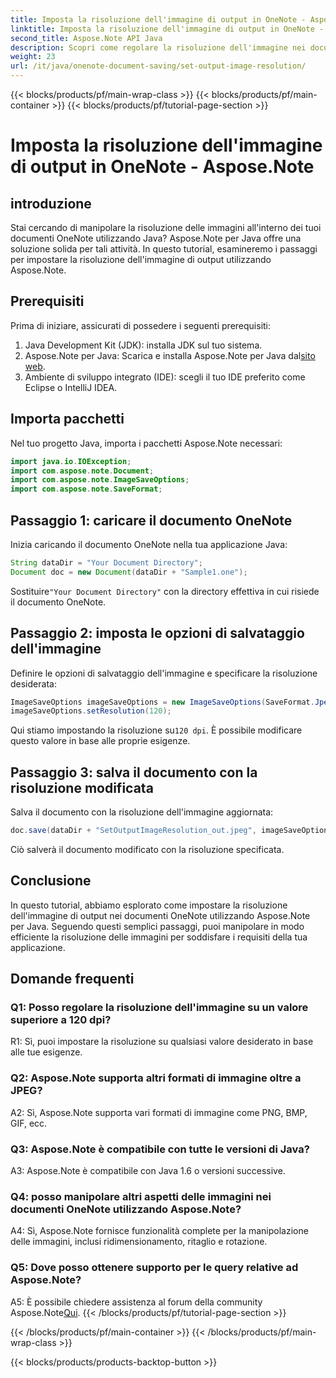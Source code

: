 ```yaml
---
title: Imposta la risoluzione dell'immagine di output in OneNote - Aspose.Note
linktitle: Imposta la risoluzione dell'immagine di output in OneNote - Aspose.Note
second_title: Aspose.Note API Java
description: Scopri come regolare la risoluzione dell'immagine nei documenti OneNote utilizzando Aspose.Note per Java. Segui la nostra guida passo passo per una facile implementazione
weight: 23
url: /it/java/onenote-document-saving/set-output-image-resolution/
---
```


{{< blocks/products/pf/main-wrap-class >}}
{{< blocks/products/pf/main-container >}}
{{< blocks/products/pf/tutorial-page-section >}}

# Imposta la risoluzione dell'immagine di output in OneNote - Aspose.Note

## introduzione

Stai cercando di manipolare la risoluzione delle immagini all'interno dei tuoi documenti OneNote utilizzando Java? Aspose.Note per Java offre una soluzione solida per tali attività. In questo tutorial, esamineremo i passaggi per impostare la risoluzione dell'immagine di output utilizzando Aspose.Note.

## Prerequisiti

Prima di iniziare, assicurati di possedere i seguenti prerequisiti:

1. Java Development Kit (JDK): installa JDK sul tuo sistema.
2. Aspose.Note per Java: Scarica e installa Aspose.Note per Java dal[sito web](https://releases.aspose.com/note/java/).
3. Ambiente di sviluppo integrato (IDE): scegli il tuo IDE preferito come Eclipse o IntelliJ IDEA.

## Importa pacchetti

Nel tuo progetto Java, importa i pacchetti Aspose.Note necessari:

```java
import java.io.IOException;
import com.aspose.note.Document;
import com.aspose.note.ImageSaveOptions;
import com.aspose.note.SaveFormat;
```

## Passaggio 1: caricare il documento OneNote

Inizia caricando il documento OneNote nella tua applicazione Java:

```java
String dataDir = "Your Document Directory";
Document doc = new Document(dataDir + "Sample1.one");
```

 Sostituire`"Your Document Directory"` con la directory effettiva in cui risiede il documento OneNote.

## Passaggio 2: imposta le opzioni di salvataggio dell'immagine

Definire le opzioni di salvataggio dell'immagine e specificare la risoluzione desiderata:

```java
ImageSaveOptions imageSaveOptions = new ImageSaveOptions(SaveFormat.Jpeg);
imageSaveOptions.setResolution(120);
```

 Qui stiamo impostando la risoluzione su`120 dpi`. È possibile modificare questo valore in base alle proprie esigenze.

## Passaggio 3: salva il documento con la risoluzione modificata

Salva il documento con la risoluzione dell'immagine aggiornata:

```java
doc.save(dataDir + "SetOutputImageResolution_out.jpeg", imageSaveOptions);
```

Ciò salverà il documento modificato con la risoluzione specificata.

## Conclusione

In questo tutorial, abbiamo esplorato come impostare la risoluzione dell'immagine di output nei documenti OneNote utilizzando Aspose.Note per Java. Seguendo questi semplici passaggi, puoi manipolare in modo efficiente la risoluzione delle immagini per soddisfare i requisiti della tua applicazione.


## Domande frequenti

### Q1: Posso regolare la risoluzione dell'immagine su un valore superiore a 120 dpi?

R1: Sì, puoi impostare la risoluzione su qualsiasi valore desiderato in base alle tue esigenze.

### Q2: Aspose.Note supporta altri formati di immagine oltre a JPEG?

A2: Sì, Aspose.Note supporta vari formati di immagine come PNG, BMP, GIF, ecc.

### Q3: Aspose.Note è compatibile con tutte le versioni di Java?

A3: Aspose.Note è compatibile con Java 1.6 o versioni successive.

### Q4: posso manipolare altri aspetti delle immagini nei documenti OneNote utilizzando Aspose.Note?

A4: Sì, Aspose.Note fornisce funzionalità complete per la manipolazione delle immagini, inclusi ridimensionamento, ritaglio e rotazione.

### Q5: Dove posso ottenere supporto per le query relative ad Aspose.Note?

 A5: È possibile chiedere assistenza al forum della community Aspose.Note[Qui](https://forum.aspose.com/c/note/28).
{{< /blocks/products/pf/tutorial-page-section >}}

{{< /blocks/products/pf/main-container >}}
{{< /blocks/products/pf/main-wrap-class >}}

{{< blocks/products/products-backtop-button >}}
